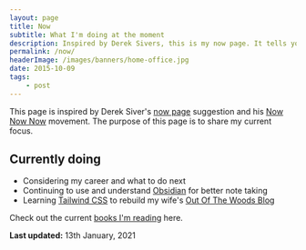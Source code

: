 ```yaml
---
layout: page
title: Now
subtitle: What I'm doing at the moment
description: Inspired by Derek Sivers, this is my now page. It tells you what I'm doing at this moment in time.
permalink: /now/
headerImage: /images/banners/home-office.jpg
date: 2015-10-09
tags:
    - post
---
```


This page is inspired by Derek Siver's [now page](http://sivers.org/now) suggestion and his [Now Now Now](http://nownownow.com/) movement. The purpose of this page is to share my current focus.

## Currently doing

- Considering my career and what to do next
- Continuing to use and understand [Obsidian](https://obsidian.md/) for better note taking
- Learning [Tailwind CSS](https://tailwindcss.com/) to rebuild my wife's [Out Of The Woods Blog](http://outofthewoodsblog.com/)

Check out the current [books I'm reading](/books) here.

**Last updated:** 13th January, 2021
